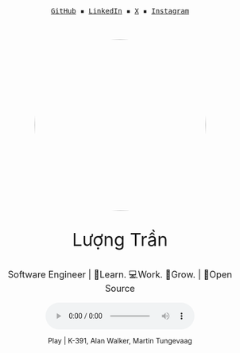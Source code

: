 <div align="center" style="margin-top: 20px">
<p>
  <samp>
    <a href="https://github.com/lov3five">GitHub</a> ▪
    <a href="https://www.linkedin.com/in/luongtranstaff/">LinkedIn</a> ▪
    <a href="https://twitter.com/luongtranstaff">X</a> ▪
    <a href="https://instagram.com/nakervn">Instagram</a>
  </samp>
</p>
<div >
    <img width="345px" style="border-radius:50%; margin-top: 35px;" src="https://avatars.githubusercontent.com/u/67590509?v=4"/>
    <p style="font-size: 36px">Lượng Trần</p>
    <p style="font-size: 18px">Software Engineer | 💫Learn. 💻Work. 🌱Grow. | 💚Open Source</p>
</div>
<div>
  <audio controls autoplay loop>
    <source src="./resource/audio/Play-K-391-Alan-Walker-Martin-Tungev.mp3" type="audio/mpeg">
    Your browser does not support the audio element.
  </audio>
  <p>Play | K-391, Alan Walker, Martin Tungevaag</p>
</div>
</div>


